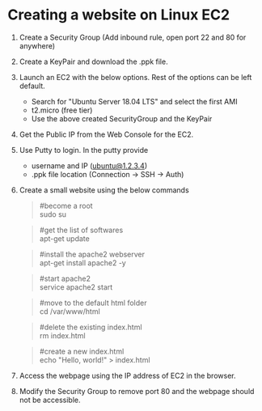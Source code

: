 # Creating a website on Linux EC2

1. Create a Security Group (Add inbound rule, open port 22 and 80 for anywhere)

1. Create a KeyPair and download the .ppk file.

1. Launch an EC2 with the below options. Rest of the options can be left default.
	- Search for "Ubuntu Server 18.04 LTS" and select the first AMI
	- t2.micro (free tier)
	- Use the above created SecurityGroup and the KeyPair

1. Get the Public IP from the Web Console for the EC2.

1. Use Putty to login. In the putty provide
	- username and IP (ubuntu@1.2.3.4)
	- .ppk file location (Connection -> SSH -> Auth)

1. Create a small website using the below commands

    >#become a root\
    >sudo su

    >#get the list of softwares\
    >apt-get update

    >#install the apache2 webserver\
    >apt-get install apache2 -y

    >#start apache2\
    >service apache2 start

    >#move to the default html folder\
    >cd /var/www/html

    >#delete the existing index.html\
    >rm index.html

    >#create a new index.html\
    >echo "Hello, world!" > index.html

1. Access the webpage using the IP address of EC2 in the browser.

1. Modify the Security Group to remove port 80 and the webpage should not be accessible. 